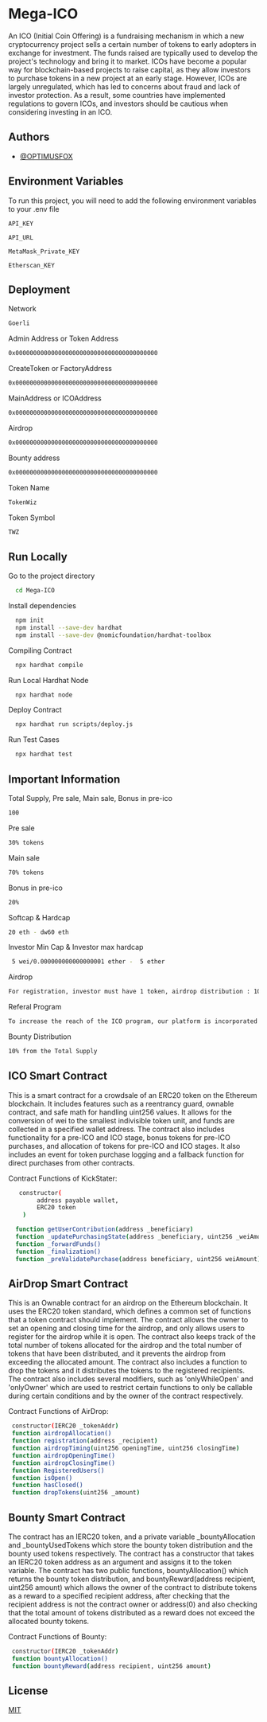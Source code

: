 
# Mega-ICO

An ICO (Initial Coin Offering) is a fundraising mechanism in which a new cryptocurrency project sells a certain number of tokens to early adopters in exchange for investment. The funds raised are typically used to develop the project's technology and bring it to market. ICOs have become a popular way for blockchain-based projects to raise capital, as they allow investors to purchase tokens in a new project at an early stage. However, ICOs are largely unregulated, which has led to concerns about fraud and lack of investor protection. As a result, some countries have implemented regulations to govern ICOs, and investors should be cautious when considering investing in an ICO.
## Authors

- [@OPTIMUSFOX](https://www.github.com/OPTIMUSFOX)


## Environment Variables

To run this project, you will need to add the following environment variables to your .env file

`API_KEY`

`API_URL`

`MetaMask_Private_KEY`

`Etherscan_KEY`





## Deployment

Network
```bash
Goerli
```

Admin Address or Token Address
```bash
0x0000000000000000000000000000000000000000
```
CreateToken or FactoryAddress
```bash
0x0000000000000000000000000000000000000000
```
MainAddress or ICOAddress
```bash
0x0000000000000000000000000000000000000000
```
Airdrop
```bash
0x0000000000000000000000000000000000000000
```
Bounty address
```bash
0x0000000000000000000000000000000000000000
```

Token Name
```bash
TokenWiz
```
Token Symbol
```bash
TWZ
```

## Run Locally


Go to the project directory

```bash
  cd Mega-ICO
```

Install dependencies

```bash
  npm init
  npm install --save-dev hardhat
  npm install --save-dev @nomicfoundation/hardhat-toolbox
```

Compiling Contract

```bash
  npx hardhat compile
```


Run Local Hardhat Node

```bash
  npx hardhat node
```

Deploy Contract

```bash
  npx hardhat run scripts/deploy.js
```

Run Test Cases

```bash
  npx hardhat test
```
## Important Information

Total Supply, Pre sale, Main sale, Bonus in pre-ico
```bash
100
```
Pre sale
```bash
30% tokens
```
Main sale
```bash
70% tokens
```
Bonus in pre-ico
```bash
20%
```

Softcap & Hardcap
```bash
20 eth - dw60 eth
```
Investor Min Cap & Investor max hardcap
```bash
 5 wei/0.000000000000000001 ether -  5 ether
```
Airdrop
```bash
For registration, investor must have 1 token, airdrop distribution : 10% from the total supply, airdrop award: 2 token, In airdrop, admin sends the tokens by their choice if he enters 10, means 10,10 tokes will be distributed to everyone who participates in an Airdrop.

```

Referal Program
```bash
To increase the reach of the ICO program, our platform is incorporated with a referral program. The KYC-approved investor can share the ICO project with others via the referral links available on his panel to gain some reward. The investor gets the referral bonus when the referee signs up on the ICO platform and purchases at least one token in his first transaction and referal commision is 2 tokens. The contract is a combination of several different contracts such as CappedCrowdsale, RefundableCrowdsale, and TimedCrowdsale. The contract also has several functions such as getUserContribution, _updatePurchasingState, _forwardFunds, _finalization, and _preValidatePurchase. The contract enforces rules such as minimum and maximum investment caps, a time limit for the crowdfunding campaign, and a mechanism for refunding funds if the fundraising goal is not met
```
Bounty Distribution
```bash
10% from the Total Supply
```


## ICO Smart Contract

This is a smart contract for a crowdsale of an ERC20 token on the Ethereum blockchain. It includes features such as a reentrancy guard, ownable contract, and safe math for handling uint256 values. It allows for the conversion of wei to the smallest indivisible token unit, and funds are collected in a specified wallet address. The contract also includes functionality for a pre-ICO and ICO stage, bonus tokens for pre-ICO purchases, and allocation of tokens for pre-ICO and ICO stages. It also includes an event for token purchase logging and a fallback function for direct purchases from other contracts.

Contract Functions of KickStater:
```bash
   constructor(
        address payable wallet,
        ERC20 token
    )

  function getUserContribution(address _beneficiary)
  function _updatePurchasingState(address _beneficiary, uint256 _weiAmount)
  function _forwardFunds()
  function _finalization()
  function _preValidatePurchase(address beneficiary, uint256 weiAmount)
```


## AirDrop Smart Contract
This is an Ownable contract for an airdrop on the Ethereum blockchain. It uses the ERC20 token standard, which defines a common set of functions that a token contract should implement. 
The contract allows the owner to set an opening and closing time for the airdrop, and only allows users to register for the airdrop while it is open. The contract also keeps track of the total number of tokens allocated for the airdrop and the total number of tokens that have been distributed, and it prevents the airdrop from exceeding the allocated amount.
 The contract also includes a function to drop the tokens and it distributes the tokens to the registered recipients. The contract also includes several modifiers, such as 'onlyWhileOpen' and 'onlyOwner' which are used to restrict certain functions to only be callable during certain conditions and by the owner of the contract respectively.

Contract Functions of AirDrop:
```bash
 constructor(IERC20 _tokenAddr) 
 function airdropAllocation()
 function registration(address _recipient)
 function airdropTiming(uint256 openingTime, uint256 closingTime)
 function airdropOpeningTime()
 function airdropClosingTime()
 function RegisteredUsers()
 function isOpen()
 function hasClosed()
 function dropTokens(uint256 _amount)
```

## Bounty Smart Contract 
The contract has an IERC20 token, and a private variable _bountyAllocation and _bountyUsedTokens which store the bounty token distribution and the bounty used tokens respectively. The contract has a constructor that takes an IERC20 token address as an argument and assigns it to the token variable. The contract has two public functions, bountyAllocation() which returns the bounty token distribution, and bountyReward(address recipient, uint256 amount) which allows the owner of the contract to distribute tokens as a reward to a specified recipient address, after checking that the recipient address is not the contract owner or address(0) and also checking that the total amount of tokens distributed as a reward does not exceed the allocated bounty tokens.

Contract Functions of Bounty:
```bash
 constructor(IERC20 _tokenAddr)
 function bountyAllocation()
 function bountyReward(address recipient, uint256 amount)
```

## License

[MIT](https://choosealicense.com/licenses/mit/)

